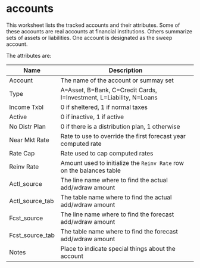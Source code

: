 # accounts

This worksheet lists the tracked accounts and their attributes. Some of these accounts are real accounts at financial institutions.  Others summarize sets of assets or liabilities. One account is designated as the sweep account.

The attributes are:

| Name            | Description                                                  |
| --------------- | ------------------------------------------------------------ |
| Account| The name of the account or summay set|
| Type            | A=Asset, B=Bank, C=Credit Cards, I=Investment, L=Liability, N=Loans |
| Income Txbl     | 0 if sheltered, 1 if normal taxes|
| Active          | 0 if inactive, 1 if active                                   |
| No Distr Plan| 0 if there is a distribution plan, 1 otherwise|
| Near Mkt Rate| Rate to use to override the first forecast year computed rate|
| Rate Cap | Rate used to cap computed rates|
| Reinv Rate| Amount used to initialize the `Reinv Rate` row on the balances table|
| Actl_source     | The line name where to find the actual add/wdraw amount      |
| Actl_source_tab | The table name where to find the actual add/wdraw amount     |
| Fcst_source     | The line name where to find the forecast add/wdraw amount    |
| Fcst_source_tab | The table name where to find the forecast add/wdraw amount   |
| Notes           | Place to indicate special things about the account           |

